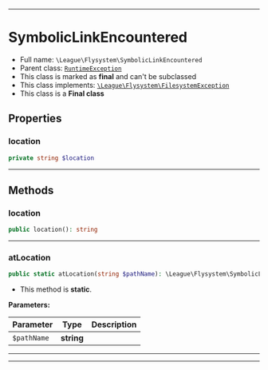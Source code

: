 ***

# SymbolicLinkEncountered

* Full name: `\League\Flysystem\SymbolicLinkEncountered`
* Parent class: [`RuntimeException`](../../RuntimeException.md)
* This class is marked as **final** and can't be subclassed
* This class implements:
  [`\League\Flysystem\FilesystemException`](./FilesystemException.md)
* This class is a **Final class**

## Properties

### location

```php
private string $location
```

***

## Methods

### location

```php
public location(): string
```

***

### atLocation

```php
public static atLocation(string $pathName): \League\Flysystem\SymbolicLinkEncountered
```

* This method is **static**.

**Parameters:**

| Parameter | Type | Description |
|-----------|------|-------------|
| `$pathName` | **string** |  |

***


***

